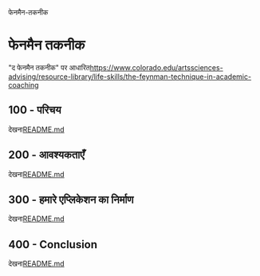 फेनमैन-तकनीक

# फेनमैन तकनीक

"द फेनमैन तकनीक" पर आधारित<https://www.colorado.edu/artssciences-advising/resource-library/life-skills/the-feynman-technique-in-academic-coaching>

## 100 - परिचय

देखना[README.md](./100/README.md)

## 200 - आवश्यकताएँ

देखना[README.md](./200/README.md)

## 300 - हमारे एप्लिकेशन का निर्माण

देखना[README.md](./300/README.md)

## 400 - Conclusion

देखना[README.md](./400/README.md)
